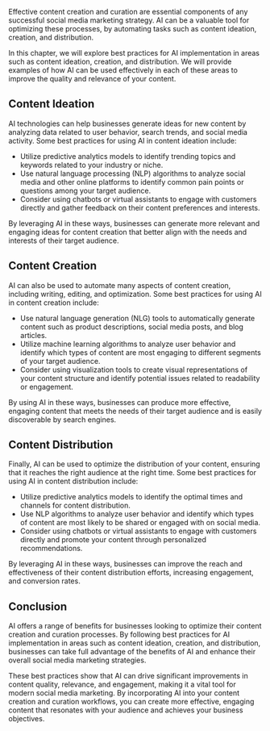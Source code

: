 
Effective content creation and curation are essential components of any successful social media marketing strategy. AI can be a valuable tool for optimizing these processes, by automating tasks such as content ideation, creation, and distribution.

In this chapter, we will explore best practices for AI implementation in areas such as content ideation, creation, and distribution. We will provide examples of how AI can be used effectively in each of these areas to improve the quality and relevance of your content.

Content Ideation
----------------

AI technologies can help businesses generate ideas for new content by analyzing data related to user behavior, search trends, and social media activity. Some best practices for using AI in content ideation include:

* Utilize predictive analytics models to identify trending topics and keywords related to your industry or niche.
* Use natural language processing (NLP) algorithms to analyze social media and other online platforms to identify common pain points or questions among your target audience.
* Consider using chatbots or virtual assistants to engage with customers directly and gather feedback on their content preferences and interests.

By leveraging AI in these ways, businesses can generate more relevant and engaging ideas for content creation that better align with the needs and interests of their target audience.

Content Creation
----------------

AI can also be used to automate many aspects of content creation, including writing, editing, and optimization. Some best practices for using AI in content creation include:

* Use natural language generation (NLG) tools to automatically generate content such as product descriptions, social media posts, and blog articles.
* Utilize machine learning algorithms to analyze user behavior and identify which types of content are most engaging to different segments of your target audience.
* Consider using visualization tools to create visual representations of your content structure and identify potential issues related to readability or engagement.

By using AI in these ways, businesses can produce more effective, engaging content that meets the needs of their target audience and is easily discoverable by search engines.

Content Distribution
--------------------

Finally, AI can be used to optimize the distribution of your content, ensuring that it reaches the right audience at the right time. Some best practices for using AI in content distribution include:

* Utilize predictive analytics models to identify the optimal times and channels for content distribution.
* Use NLP algorithms to analyze user behavior and identify which types of content are most likely to be shared or engaged with on social media.
* Consider using chatbots or virtual assistants to engage with customers directly and promote your content through personalized recommendations.

By leveraging AI in these ways, businesses can improve the reach and effectiveness of their content distribution efforts, increasing engagement, and conversion rates.

Conclusion
----------

AI offers a range of benefits for businesses looking to optimize their content creation and curation processes. By following best practices for AI implementation in areas such as content ideation, creation, and distribution, businesses can take full advantage of the benefits of AI and enhance their overall social media marketing strategies.

These best practices show that AI can drive significant improvements in content quality, relevance, and engagement, making it a vital tool for modern social media marketing. By incorporating AI into your content creation and curation workflows, you can create more effective, engaging content that resonates with your audience and achieves your business objectives.
